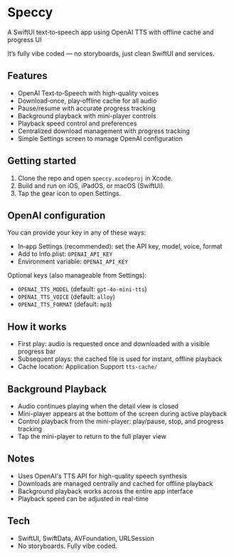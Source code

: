 # Speccy

A SwiftUI text‑to‑speech app using OpenAI TTS with offline cache and progress UI

It’s fully vibe coded — no storyboards, just clean SwiftUI and services.

## Features
- OpenAI Text‑to‑Speech with high-quality voices
- Download‑once, play‑offline cache for all audio
- Pause/resume with accurate progress tracking
- Background playback with mini-player controls
- Playback speed control and preferences
- Centralized download management with progress tracking
- Simple Settings screen to manage OpenAI configuration

## Getting started
1. Clone the repo and open `speccy.xcodeproj` in Xcode.
2. Build and run on iOS, iPadOS, or macOS (SwiftUI).
3. Tap the gear icon to open Settings.

## OpenAI configuration
You can provide your key in any of these ways:
- In‑app Settings (recommended): set the API key, model, voice, format
- Add to Info.plist: `OPENAI_API_KEY`
- Environment variable: `OPENAI_API_KEY`

Optional keys (also manageable from Settings):
- `OPENAI_TTS_MODEL` (default: `gpt-4o-mini-tts`)
- `OPENAI_TTS_VOICE` (default: `alloy`)
- `OPENAI_TTS_FORMAT` (default: `mp3`)

## How it works
- First play: audio is requested once and downloaded with a visible progress bar
- Subsequent plays: the cached file is used for instant, offline playback
- Cache location: Application Support `tts-cache/`

## Background Playback
- Audio continues playing when the detail view is closed
- Mini-player appears at the bottom of the screen during active playback
- Control playback from the mini-player: play/pause, stop, and progress tracking
- Tap the mini-player to return to the full player view

## Notes
- Uses OpenAI's TTS API for high-quality speech synthesis
- Downloads are managed centrally and cached for offline playback
- Background playback works across the entire app interface
- Playback speed can be adjusted in real-time

## Tech
- SwiftUI, SwiftData, AVFoundation, URLSession
- No storyboards. Fully vibe coded.
